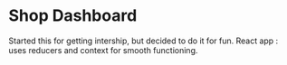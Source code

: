# Shop Dashboard

Started this for getting intership, but decided to do it for fun.
React app : uses reducers and context for smooth functioning.
